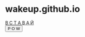 # wakeup.github.io
<!DOCTYPE html>
<html lang="en">
<head>
    <meta charset="UTF-8">
    <meta name="viewport" content="width=device-width, initial-scale=1.0">
    <title>b e s t p e a c h</title>
    <link href="https://fonts.googleapis.com/css2?family=Indie+Flower&display=swap" rel="stylesheet">
    <link rel="stylesheet" href="style.css">
</head>
<body>
    <div class="main">
        <a class="main__link" href="https://vk.com/dbrkhmr">
            <span class="letter">В</span>
            <span class="letter">С</span>
            <span class="letter">Т</span>
            <span class="letter">А</span>
            <span class="letter">В</span>
            <span class="letter">А</span>
            <span class="letter">Й</span>
        </a><br>
        <button class="play letter" type="button">P O W</button>
    </div>
    <script src="app.js"></script>
</body>
</html>
